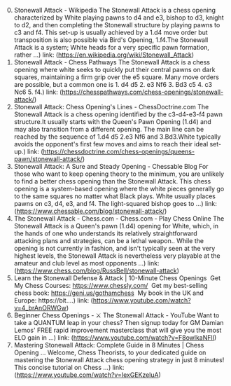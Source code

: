 ---
---
0. Stonewall Attack - Wikipedia
The Stonewall Attack is a chess opening characterized by White playing pawns to d4 and e3, bishop to d3, knight to d2, and then completing the Stonewall structure by playing pawns to c3 and f4. This set-up is usually achieved by a 1.d4 move order but transposition is also possible via Bird's Opening, 1.f4.The Stonewall Attack is a system; White heads for a very specific pawn formation, rather ...)
link: (https://en.wikipedia.org/wiki/Stonewall_Attack)
1. Stonewall Attack - Chess Pathways
The Stonewall Attack is a chess opening where white seeks to quickly put their central pawns on dark squares, maintaining a firm grip over the e5 square. Many move orders are possible, but a common one is 1. d4 d5 2. e3 Nf6 3. Bd3 c5 4. c3 Nc6 5. f4.)
link: (https://chesspathways.com/chess-openings/stonewall-attack/)
2. Stonewall Attack: Chess Opening's Lines - ChessDoctrine.com
The Stonewall Attack is a chess opening identified by the c3-d4-e3-f4 pawn structure.It usually starts with the Queen's Pawn Opening (1.d4) and may also transition from a different opening. The main line can be reached by the sequence of 1.d4 d5 2.e3 Nf6 and 3.Bd3.White typically avoids the opponent's first few moves and aims to reach their ideal set-up.)
link: (https://chessdoctrine.com/chess-openings/queens-pawn/stonewall-attack/)
3. Stonewall Attack: A Sure and Steady Opening - Chessable Blog
For those who want to keep opening theory to the minimum, you are unlikely to find a better chess opening than the Stonewall Attack. This chess opening is a system-based opening where the white pieces generally go to the same squares no matter what Black plays. White usually places pawns on c3, d4, e3, and f4. The light-squared bishop goes to ...)
link: (https://www.chessable.com/blog/stonewall-attack/)
4. The Stonewall Attack - Chess.com - Chess.com - Play Chess Online
The Stonewall Attack is a Queen's pawn (1.d4) opening for White, which, in the hands of one who understands its relatively straightforward attacking plans and strategies, can be a lethal weapon.. While the opening is not currently in fashion, and isn't typically seen at the very highest levels, the Stonewall Attack is nevertheless very playable at the amateur and club level as most opponents ...)
link: (https://www.chess.com/blog/RussBell/stonewall-attack)
5. Learn the Stonewall Defense & Attack | 10-Minute Chess Openings
️ Get My Chess Courses: https://www.chessly.com/ ️ Get my best-selling chess book: https://geni.us/gothamchess ️ My book in the UK and Europe: https://bit....)
link: (https://www.youtube.com/watch?v=4_brAnORWGw)
6. Beginner Chess Openings - ⚔️ The Stonewall Attack - YouTube
Want to take a QUANTUM leap in your chess? Then signup today for GM Damian Lemos' FREE rapid improvement masterclass that will give you the most ELO gain in ...)
link: (https://www.youtube.com/watch?v=F8owlkaNFlI)
7. Mastering Stonewall Attack: Complete Guide in 8 Minutes | Chess Opening ...
Welcome, Chess Theorists, to your dedicated guide on mastering the Stonewall Attack chess opening strategy in just 8 minutes! This concise tutorial on Chess ...)
link: (https://www.youtube.com/watch?v=IexGEKzeluA)
